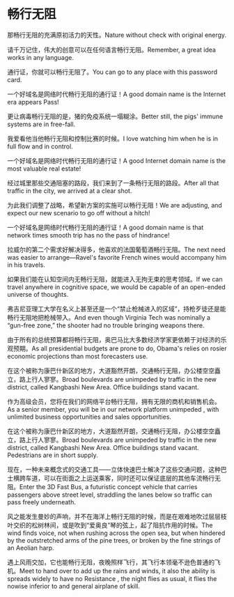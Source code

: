 # 畅行无阻

<p><span class="chinese">那畅行无阻的充满原初活力的天性。</span><span class="english">Nature without check with original energy.</span></p>

<p><span class="chinese">请千万记住，伟大的创意可以在任何语言畅行无阻。</span><span class="english">Remember, a great idea works in any language.</span></p>

<p><span class="chinese">通行证，你就可以畅行无阻了。</span><span class="english">You can go to any place with this password card.</span></p>

<p><span class="chinese">一个好域名是网络时代畅行无阻的通行证！</span><span class="english">A good domain name is the Internet era appears Pass!</span></p>

<p><span class="chinese">更让病毒畅行无阻的是，猪的免疫系统一塌糊涂。</span><span class="english">Better still, the pigs' immune systems are in free-fall.</span></p>

<p><span class="chinese">我爱看他当他畅行无阻和控制比赛的时候。</span><span class="english">I love watching him when he is in full flow and in control.</span></p>

<p><span class="chinese">一个好域名是网络时代畅行无阻的通行证！</span><span class="english">A good Internet domain name is the most valuable real estate!</span></p>

<p><span class="chinese">经过城里那些交通阻塞的路段，我们来到了一条畅行无阻的路段。</span><span class="english">After all that traffic in the city, we arrived at a clear shot.</span></p>

<p><span class="chinese">为此我们调整了战略，希望新方案的实施可以畅行无阻！</span><span class="english">We are adjusting, and expect our new scenario to go off without a hitch!</span></p>

<p><span class="chinese">一个好域名是网络时代畅行无阻的通行证！</span><span class="english">A good domain name is that network times smooth trip has no the pass of hindrance!</span></p>

<p><span class="chinese">拉威尔的第二个需求好解决得多，他喜欢的法国葡萄酒畅行无阻。</span><span class="english">The next need was easier to arrange—Ravel's favorite French wines would accompany him in his travels.</span></p>

<p><span class="chinese">如果我们能在认知空间内无畅行无阻，就能进入无拘无束的思考领域。</span><span class="english">If we can travel anywhere in cognitive space, we would be capable of an open-ended universe of thoughts.</span></p>

<p><span class="chinese">弗吉尼亚理工大学在名义上甚至还是一个“禁止枪械进入的区域”，持枪歹徒还是能畅行无阻地把枪械带入。</span><span class="english">And even though Virginia Tech was nominally a “gun-free zone,” the shooter had no trouble bringing weapons there.</span></p>

<p><span class="chinese">由于所有的总统预算都将畅行无阻，奥巴马比大多数经济学家更依赖于对经济的乐观预期。</span><span class="english">As all presidential budgets are prone to do, Obama's relies on rosier economic projections than most forecasters use.</span></p>

<p><span class="chinese">在这个被称为康巴什新区的地方，大道豁然开朗，交通畅行无阻，办公楼空空矗立，路上行人寥寥。</span><span class="english">Broad boulevards are unimpeded by traffic in the new district, called Kangbashi New Area. Office buildings stand vacant.</span></p>

<p><span class="chinese">作为高级会员，您将在我们的网络平台畅行无阻，拥有无限的商机和销售机会。</span><span class="english">As a senior member, you will be in our network platform unimpeded , with unlimited business opportunities and sales opportunities.</span></p>

<p><span class="chinese">在这个被称为康巴什新区的地方，大道豁然开朗，交通畅行无阻，办公楼空空矗立，路上行人寥寥。</span><span class="english">Broad boulevards are unimpeded by traffic in the new district, called Kangbashi New Area. Office buildings stand vacant. Pedestrians are in short supply.</span></p>

<p><span class="chinese">现在，一种未来概念式的交通工具——立体快速巴士解决了这些交通问题，这种巴士横跨车道，可以在街面之上运送乘客，同时还可以保证底层的其他车流畅行无阻。</span><span class="english">Enter the 3D Fast Bus, a futuristic concept vehicle that carries passengers above street level, straddling the lanes below so traffic can pass freely underneath.</span></p>

<p><span class="chinese">风之能发生曼妙的声响，并不在海洋上畅行无阻的时候，而是在艰难地吹过层层枝叶交织的松树林间，或是吹到“爱奥良”琴的弦上，起了阻抗作用的时候。</span><span class="english">The wind finds voice, not when rushing across the open sea, but when hindered by the outstretched arms of the pine trees, or broken by the fine strings of an Aeolian harp.</span></p>

<p><span class="chinese">遇上风雨交加，它也能畅行无阻，夜晚照样飞行，其飞行本领毫不逊色普通的飞机。</span><span class="english">Meet to hand over to add up the rains and winds, it also the ability is spreads widely to have no Resistance , the night flies as usual, it flies the nowise inferior to and general airplane of skill.</span></p>

